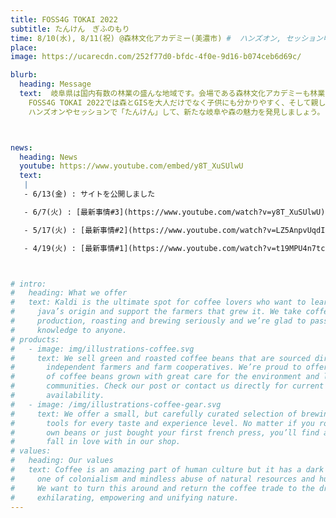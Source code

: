 ```yaml
---
title: FOSS4G TOKAI 2022
subtitle: たんけん　ぎふのもり
time: 8/10(水), 8/11(祝) @森林文化アカデミー(美濃市) #  ハンズオン, セッション申し込み Comming Soon
place: 
image: https://ucarecdn.com/252f77d0-bfdc-4f0e-9d16-b074ceb6d69c/

blurb:
  heading: Message
  text:  岐阜県は国内有数の林業の盛んな地域です。会場である森林文化アカデミーも林業を中心とした森に関する文化や技術の継承を実践しています。<br>
    FOSS4G TOKAI 2022では森とGISを大人だけでなく子供にも分かりやすく、そして親しみやすいイベントにしていきます。<br>
    ハンズオンやセッションで「たんけん」して、新たな岐阜や森の魅力を発見しましょう。



news:
  heading: News
  youtube: https://www.youtube.com/embed/y8T_XuSUlwU
  text: 
   | 
   - 6/13(金) : サイトを公開しました

   - 6/7(火) : [最新事情#3](https://www.youtube.com/watch?v=y8T_XuSUlwU)を配信しました

   - 5/17(火) : [最新事情#2](https://www.youtube.com/watch?v=LZ5AnpvUqdI)を配信しました

   - 4/19(火) : [最新事情#1](https://www.youtube.com/watch?v=t19MPU4n7tc)を配信しました



# intro:
#   heading: What we offer
#   text: Kaldi is the ultimate spot for coffee lovers who want to learn about their
#     java’s origin and support the farmers that grew it. We take coffee
#     production, roasting and brewing seriously and we’re glad to pass that
#     knowledge to anyone.
# products:
#   - image: img/illustrations-coffee.svg
#     text: We sell green and roasted coffee beans that are sourced directly from
#       independent farmers and farm cooperatives. We’re proud to offer a variety
#       of coffee beans grown with great care for the environment and local
#       communities. Check our post or contact us directly for current
#       availability.
#   - image: /img/illustrations-coffee-gear.svg
#     text: We offer a small, but carefully curated selection of brewing gear and
#       tools for every taste and experience level. No matter if you roast your
#       own beans or just bought your first french press, you’ll find a gadget to
#       fall in love with in our shop.
# values:
#   heading: Our values
#   text: Coffee is an amazing part of human culture but it has a dark side too –
#     one of colonialism and mindless abuse of natural resources and human lives.
#     We want to turn this around and return the coffee trade to the drink’s
#     exhilarating, empowering and unifying nature.
---
```

